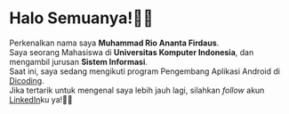 # Halo Semuanya!👋🏻
Perkenalkan nama saya **Muhammad Rio Ananta Firdaus**.  
Saya seorang Mahasiswa di **Universitas Komputer Indonesia**, dan mengambil jurusan **Sistem Informasi**.  
Saat ini, saya sedang mengikuti program Pengembang Aplikasi Android di [Dicoding](https://www.dicoding.com).  
Jika tertarik untuk mengenal saya lebih jauh lagi, silahkan *follow* akun [LinkedIn](https://www.linkedin.com/in/rioananta)ku ya!🤙🏻

<!--
**mhmdrioaf/mhmdrioaf** is a ✨ _special_ ✨ repository because its `README.md` (this file) appears on your GitHub profile.

Here are some ideas to get you started:

- 🔭 I’m currently working on ...
- 🌱 I’m currently learning ...
- 👯 I’m looking to collaborate on ...
- 🤔 I’m looking for help with ...
- 💬 Ask me about ...
- 📫 How to reach me: ...
- 😄 Pronouns: ...
- ⚡ Fun fact: ...
-->
